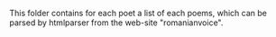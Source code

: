 This folder contains for each poet a list of each poems, which can be parsed by htmlparser from the web-site "romanianvoice".
